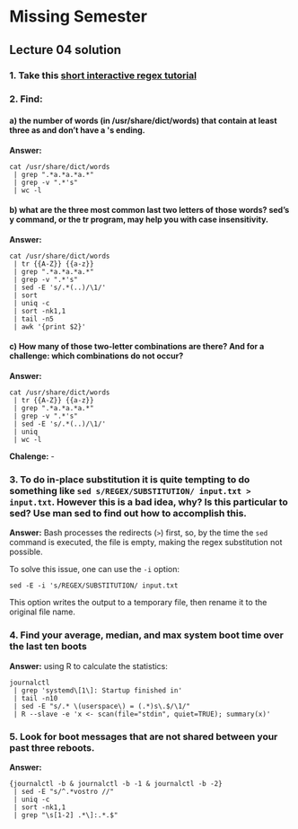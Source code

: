# Missing Semester

## Lecture 04 solution

### 1. Take this [short interactive regex tutorial](https://regexone.com/)

### 2. Find:

#### a) the number of words (in /usr/share/dict/words) that contain at least three as and don’t have a 's ending. 

**Answer:**

```
cat /usr/share/dict/words
 | grep ".*a.*a.*a.*"
 | grep -v ".*'s"
 | wc -l
```

#### b) what are the three most common last two letters of those words? sed’s y command, or the tr program, may help you with case insensitivity. 

**Answer:**

```
cat /usr/share/dict/words
 | tr {{A-Z}} {{a-z}}
 | grep ".*a.*a.*a.*"
 | grep -v ".*'s"
 | sed -E 's/.*(..)/\1/'
 | sort
 | uniq -c
 | sort -nk1,1
 | tail -n5
 | awk '{print $2}'
```

#### c) How many of those two-letter combinations are there? And for a challenge: which combinations do not occur?

**Answer:**

```
cat /usr/share/dict/words
 | tr {{A-Z}} {{a-z}}
 | grep ".*a.*a.*a.*"
 | grep -v ".*'s"
 | sed -E 's/.*(..)/\1/'
 | uniq
 | wc -l
 ```

**Chalenge:** -

### 3. To do in-place substitution it is quite tempting to do something like ```sed s/REGEX/SUBSTITUTION/ input.txt > input.txt```. However this is a bad idea, why? Is this particular to sed? Use man sed to find out how to accomplish this.

**Answer:** Bash processes the redirects (```>```) first, so, by the time the ```sed``` command is executed, the file is empty, making the regex substitution not possible.

To solve this issue, one can use the ```-i``` option:

```sed -E -i 's/REGEX/SUBSTITUTION/ input.txt```

This option writes the output to a temporary file, then rename it to the original file name.

### 4. Find your average, median, and max system boot time over the last ten boots

**Answer:** using R to calculate the statistics:

```
journalctl 
 | grep 'systemd\[1\]: Startup finished in'
 | tail -n10
 | sed -E "s/.* \(userspace\) = (.*)s\.$/\1/"
 | R --slave -e 'x <- scan(file="stdin", quiet=TRUE); summary(x)'
```

### 5. Look for boot messages that are not shared between your past three reboots.

**Answer:**

```
{journalctl -b & journalctl -b -1 & journalctl -b -2}
 | sed -E "s/^.*vostro //"
 | uniq -c
 | sort -nk1,1
 | grep "\s[1-2] .*\]:.*.$"
```